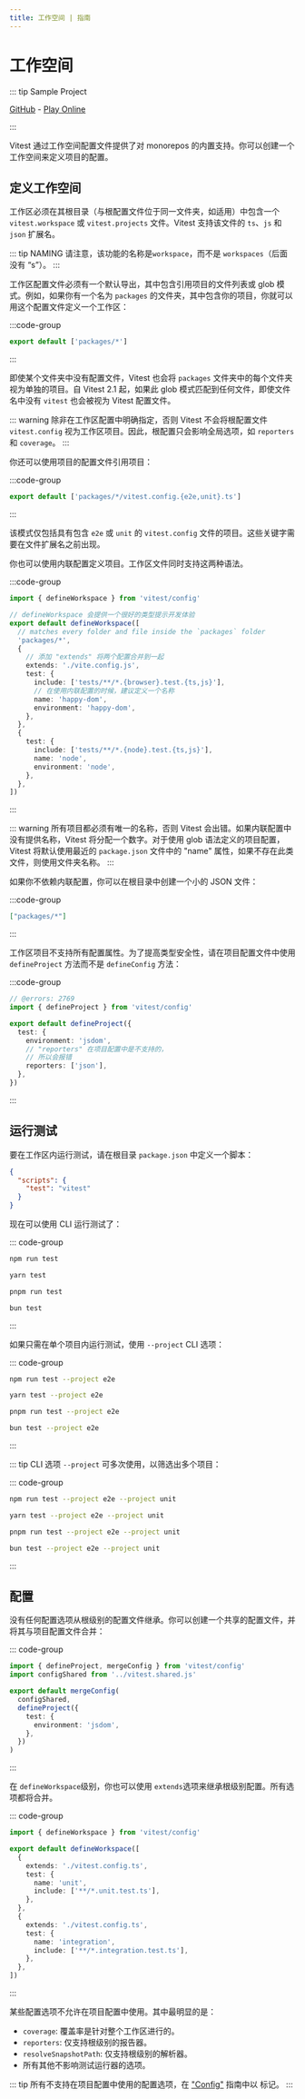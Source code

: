 ```yaml
---
title: 工作空间 | 指南
---
```


# 工作空间

::: tip Sample Project

[GitHub](https://github.com/vitest-dev/vitest/tree/main/examples/workspace) - [Play Online](https://stackblitz.com/fork/github/vitest-dev/vitest/tree/main/examples/workspace?initialPath=__vitest__/)

:::

Vitest 通过工作空间配置文件提供了对 monorepos 的内置支持。你可以创建一个工作空间来定义项目的配置。

## 定义工作空间

工作区必须在其根目录（与根配置文件位于同一文件夹，如适用）中包含一个 `vitest.workspace` 或 `vitest.projects` 文件。Vitest 支持该文件的 `ts`、`js` 和 `json` 扩展名。

::: tip NAMING
请注意，该功能的名称是`workspace`，而不是 `workspaces`（后面没有 “s”）。
:::

工作区配置文件必须有一个默认导出，其中包含引用项目的文件列表或 glob 模式。例如，如果你有一个名为 `packages` 的文件夹，其中包含你的项目，你就可以用这个配置文件定义一个工作区：

:::code-group

```ts [vitest.workspace.ts]
export default ['packages/*']
```

:::

即使某个文件夹中没有配置文件，Vitest 也会将 `packages` 文件夹中的每个文件夹视为单独的项目。自 Vitest 2.1 起，如果此 glob 模式匹配到任何文件，即使文件名中没有 `vitest` 也会被视为 Vitest 配置文件。

::: warning
除非在工作区配置中明确指定，否则 Vitest 不会将根配置文件 `vitest.config` 视为工作区项目。因此，根配置只会影响全局选项，如 `reporters` 和 `coverage`。
:::

你还可以使用项目的配置文件引用项目：

:::code-group

```ts [vitest.workspace.ts]
export default ['packages/*/vitest.config.{e2e,unit}.ts']
```

:::

该模式仅包括具有包含 `e2e` 或 `unit` 的 `vitest.config` 文件的项目。这些关键字需要在文件扩展名之前出现。

你也可以使用内联配置定义项目。工作区文件同时支持这两种语法。

:::code-group
```ts [vitest.workspace.ts]
import { defineWorkspace } from 'vitest/config'

// defineWorkspace 会提供一个很好的类型提示开发体验
export default defineWorkspace([
  // matches every folder and file inside the `packages` folder
  'packages/*',
  {
    // 添加 "extends" 将两个配置合并到一起
    extends: './vite.config.js',
    test: {
      include: ['tests/**/*.{browser}.test.{ts,js}'],
      // 在使用内联配置的时候，建议定义一个名称
      name: 'happy-dom',
      environment: 'happy-dom',
    },
  },
  {
    test: {
      include: ['tests/**/*.{node}.test.{ts,js}'],
      name: 'node',
      environment: 'node',
    },
  },
])
```

:::

::: warning
所有项目都必须有唯一的名称，否则 Vitest 会出错。如果内联配置中没有提供名称，Vitest 将分配一个数字。对于使用 glob 语法定义的项目配置，Vitest 将默认使用最近的 `package.json` 文件中的 "name" 属性，如果不存在此类文件，则使用文件夹名称。
:::

如果你不依赖内联配置，你可以在根目录中创建一个小的 JSON 文件：

:::code-group

```json [vitest.workspace.json]
["packages/*"]
```

:::

工作区项目不支持所有配置属性。为了提高类型安全性，请在项目配置文件中使用 `defineProject` 方法而不是 `defineConfig` 方法：

:::code-group
```ts [packages/a/vitest.config.ts] twoslash
// @errors: 2769
import { defineProject } from 'vitest/config'

export default defineProject({
  test: {
    environment: 'jsdom',
    // "reporters" 在项目配置中是不支持的，
    // 所以会报错
    reporters: ['json'],
  },
})
```

:::

## 运行测试

要在工作区内运行测试，请在根目录 `package.json` 中定义一个脚本：

```json
{
  "scripts": {
    "test": "vitest"
  }
}
```

现在可以使用 CLI 运行测试了：

::: code-group

```bash [npm]
npm run test
```

```bash [yarn]
yarn test
```

```bash [pnpm]
pnpm run test
```

```bash [bun]
bun test
```

:::

如果只需在单个项目内运行测试，使用 `--project` CLI 选项：

::: code-group
```bash [npm]
npm run test --project e2e
```
```bash [yarn]
yarn test --project e2e
```
```bash [pnpm]
pnpm run test --project e2e
```
```bash [bun]
bun test --project e2e
```
:::

::: tip
CLI 选项 `--project` 可多次使用，以筛选出多个项目：

::: code-group
```bash [npm]
npm run test --project e2e --project unit
```
```bash [yarn]
yarn test --project e2e --project unit
```
```bash [pnpm]
pnpm run test --project e2e --project unit
```
```bash [bun]
bun test --project e2e --project unit
```
:::

## 配置

没有任何配置选项从根级别的配置文件继承。你可以创建一个共享的配置文件，并将其与项目配置文件合并：

::: code-group
```ts [packages/a/vitest.config.ts]
import { defineProject, mergeConfig } from 'vitest/config'
import configShared from '../vitest.shared.js'

export default mergeConfig(
  configShared,
  defineProject({
    test: {
      environment: 'jsdom',
    },
  })
)
```

:::

在 `defineWorkspace`级别，你也可以使用 `extends`选项来继承根级别配置。所有选项都将合并。

::: code-group
```ts [vitest.workspace.ts]
import { defineWorkspace } from 'vitest/config'

export default defineWorkspace([
  {
    extends: './vitest.config.ts',
    test: {
      name: 'unit',
      include: ['**/*.unit.test.ts'],
    },
  },
  {
    extends: './vitest.config.ts',
    test: {
      name: 'integration',
      include: ['**/*.integration.test.ts'],
    },
  },
])
```
:::

某些配置选项不允许在项目配置中使用。其中最明显的是：

- `coverage`: 覆盖率是针对整个工作区进行的。
- `reporters`: 仅支持根级别的报告器。
- `resolveSnapshotPath`: 仅支持根级别的解析器。
- 所有其他不影响测试运行器的选项。

::: tip
所有不支持在项目配置中使用的配置选项，在 ["Config"](/config/) 指南中以 <NonProjectOption /> 标记。
:::


